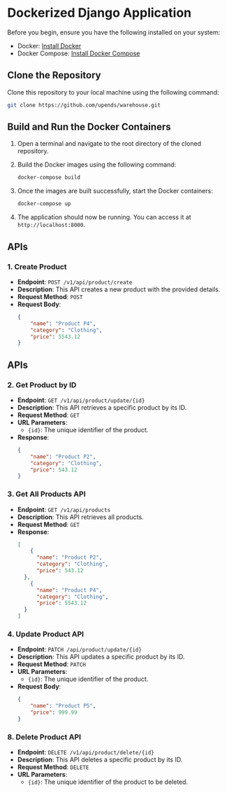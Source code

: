 # Dockerized Django Application

Before you begin, ensure you have the following installed on your system:

- Docker: [Install Docker](https://docs.docker.com/get-docker/)
- Docker Compose: [Install Docker Compose](https://docs.docker.com/compose/install/)

 
 ## Clone the Repository

Clone this repository to your local machine using the following command:

```bash
git clone https://github.com/upends/warehouse.git
```

## Build and Run the Docker Containers

1. Open a terminal and navigate to the root directory of the cloned repository.
2. Build the Docker images using the following command:

   ```bash
   docker-compose build
   ```

3. Once the images are built successfully, start the Docker containers:

   ```bash
   docker-compose up
   ```

4. The application should now be running. You can access it at `http://localhost:8000`.

## APIs

### 1. Create Product
- **Endpoint**: `POST /v1/api/product/create`
- **Description**: This API creates a new product with the provided details.
- **Request Method**: `POST`
- **Request Body**:
  ```json
  {
      "name": "Product P4",
      "category": "Clothing",
      "price": 5543.12
  }

## APIs

### 2. Get Product by ID

- **Endpoint**: `GET /v1/api/product/update/{id}`
- **Description**: This API retrieves a specific product by its ID.
- **Request Method**: `GET`
- **URL Parameters**:
  - `{id}`: The unique identifier of the product.
- **Response**:
  ```json
  {
      "name": "Product P2",
      "category": "Clothing",
      "price": 543.12
  }

### 3. Get All Products API

- **Endpoint**: `GET /v1/api/products`
- **Description**: This API retrieves all products.
- **Request Method**: `GET`
- **Response**:
  ```json
  [
      {
        "name": "Product P2",
        "category": "Clothing",
        "price": 543.12
    },
      {
        "name": "Product P4",
        "category": "Clothing",
        "price": 5543.12
    }
  ]

### 4. Update Product API

- **Endpoint**: `PATCH /api/product/update/{id}`
- **Description**: This API updates a specific product by its ID.
- **Request Method**: `PATCH`
- **URL Parameters**:
  - `{id}`: The unique identifier of the product.
- **Request Body**:
  ```json
  {
      "name": "Product P5",
      "price": 999.99
  }


### 8. Delete Product API

- **Endpoint**: `DELETE /v1/api/product/delete/{id}`
- **Description**: This API deletes a specific product by its ID.
- **Request Method**: `DELETE`
- **URL Parameters**:
  - `{id}`: The unique identifier of the product to be deleted.
